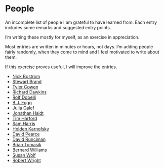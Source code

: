 # People
An incomplete list of people I am grateful to have learned from. Each entry includes some remarks and suggested entry points.

I’m writing these mostly for myself, as an exercise in appreciation.

Most entries are written in minutes or hours, not days. I’m adding people fairly randomly, when they come to mind and I feel motivated to write about them.

If this exercise proves useful, I will improve the entries. 

<!-- You can see the changelog here, and get less than monthly updates by subscribing here. @TODO -->

* [Nick Bostrom](/people/nick-bostrom.md) 
* [Stewart Brand](/people/stewart-brand.md)
* [Tyler Cowen](/people/tyler-cowen.md)
* [Richard Dawkins](/people/richard-dawkins.md)
* [Rolf Dobelli](/people/rolf-dobelli.md)
* [B.J. Fogg](/people/b-j--fogg.md)
* [Julia Galef](/people/julia-galef.md)
* [Jonathan Haidt](/people/jonathan-haidt.md)
* [Tim Harford](/people/tim-harford.md)
* [Sam Harris](/people/sam-harris.md)
* [Holden Karnofsky](/people/holden-karnofsky.md)
* [David Pearce](/people/david-pearce.md)
* [David Runciman](/people/david-runciman.md)
* [Brian Tomasik](/people/brian-tomasik.md)
* [Bernard Williams](/people/bernard-williams.md)
* [Susan Wolf](/people/susan-wolf.md)
* [Robert Wright](/people/robert-wright.md)


<!-- #web/people -->

<!-- {BearID:people.md} -->
